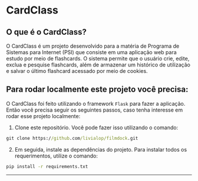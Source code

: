 # CardClass

## O que é o CardClass?
O CardClass é um projeto desenvolvido para a matéria de Programa de Sistemas para Internet (PSI) que consiste em uma aplicação web para estudo por meio de flashcards.
O sistema permite que o usuário crie, edite, exclua e pesquise flashcards, além de armazenar um histórico de utilização e salvar o último flashcard acessado por meio de cookies.

## Para rodar localmente este projeto você precisa:
O CardClass foi feito utilizando o framework ```Flask``` para fazer a aplicação. Então você precisa seguir os seguintes passos, caso tenha interesse em rodar esse projeto localmente:
1. Clone este repositório. Você pode fazer isso utilizando o comando:
```cmd
git clone https://github.com/livialop/filmdock.git
```

2. Em seguida, instale as dependências do projeto. Para instalar todos os requerimentos, utilize o comando:
```cmd
pip install -r requirements.txt
```

---
